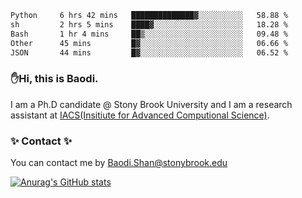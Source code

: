 <!--START_SECTION:waka-->

```txt
Python     6 hrs 42 mins   ██████████████▓░░░░░░░░░░   58.88 %
sh         2 hrs 5 mins    ████▓░░░░░░░░░░░░░░░░░░░░   18.28 %
Bash       1 hr 4 mins     ██▒░░░░░░░░░░░░░░░░░░░░░░   09.48 %
Other      45 mins         █▓░░░░░░░░░░░░░░░░░░░░░░░   06.66 %
JSON       44 mins         █▓░░░░░░░░░░░░░░░░░░░░░░░   06.52 %
```

<!--END_SECTION:waka-->

### ✋Hi, this is Baodi. 

I am a Ph.D candidate @ Stony Brook University and I am a research assistant at [IACS(Insitiute for Advanced Computional Science)](https://iacs.stonybrook.edu/).

### ✨ Contact ✨

You can contact me by [Baodi.Shan@stonybrook.edu](mailto:Baodi.Shan@stonybrook.edu)

[![Anurag's GitHub stats](https://github-readme-stats.vercel.app/api?username=lwshanbd&theme=jolly&show_icons=true&count_private=true&include_all_commits=true)](https://github.com/anuraghazra/github-readme-stats)



<!--
**lwshanbd/lwshanbd** is a ✨ _special_ ✨ repository because its `README.md` (this file) appears on your GitHub profile.

Here are some ideas to get you started:

- 🔭 I’m currently working on ...
- 🌱 I’m currently learning ...
- 👯 I’m looking to collaborate on ...
- 🤔 I’m looking for help with ...
- 💬 Ask me about ...
- 📫 How to reach me: ...
- 😄 Pronouns: ...
- ⚡ Fun fact: ...
-->
